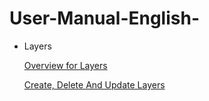 # User-Manual-English-
- Layers

  [Overview for Layers](https://github.com/CS-eukarya/User-Manual-English-/blob/Layers/Overview%20for%20Layer.md)

  [Create, Delete And Update Layers](https://github.com/CS-eukarya/User-Manual-English-/blob/Layers/Create%2C%20Delete%20And%20Update%20Layers.md)
